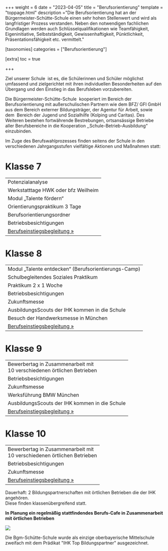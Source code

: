 +++
weight = 6
date = "2023-04-05"
title = "Berufsorientierung"
template = "toppage.html"
description ="Die Berufsorientierung hat an der Bürgermeister-Schütte-Schule einen sehr hohen Stellenwert und wird als langfristiger Prozess verstanden. Neben den notwendigen fachlichen Grundlagen werden auch Schlüsselqualifikationen wie Teamfähigkeit, Eigeninitiative, Selbstständigkeit, Gewissenhaftigkeit, Pünktlichkeit, Präsentationsfähigkeit etc. vermittelt."

[taxonomies]
categories = ["Berufsorientierung"]

[extra]
toc = true

+++

Ziel unserer Schule  ist es, die Schülerinnen und Schüler möglichst umfassend und zielgerichtet mit ihren individuellen Besonderheiten auf den Übergang und den Einstieg in das Berufsleben vorzubereiten.
<!-- more -->
Die Bürgermeister-Schütte-Schule  kooperiert im Bereich der Berufsorientierung mit außerschulischen Partnern wie dem BFZ/ GFI GmbH aus dem Bereich externer Bildungsträger, der Agentur für Arbeit, sowie dem  Bereich der Jugend und Sozialhilfe (Kolping und Caritas). Des Weiteren bestehen fortwährende Bestrebungen, ortsansässige Betriebe aller Berufsbereiche in die Kooperation ,,Schule-Betrieb-Ausbildung“ einzubinden.

  
Im Zuge des Berufswahlprozesses finden seitens der Schule in den verschiedenen Jahrgangsstufen vielfältige Aktionen und Maßnahmen statt:

# Klasse 7

<table><tbody><tr><td>Potenzialanalyse</td></tr><tr><td>Werkstatttage HWK oder bfz Weilheim</td></tr><tr><td>Modul „Talente fördern“</td></tr><tr><td>Orientierungspraktikum 3 Tage</td></tr><tr><td>Berufsorientierungsordner</td></tr><tr><td>Betriebsbesichtigungen</td></tr><tr><td><a href="../../../infos/berufsberatung" data-type="page" data-id="534">Berufseinstiegsbegleitung »</a></td></tr></tbody></table>

# Klasse 8

<table><tbody><tr><td>Modul „Talente entdecken“ (Berufsorientierungs-Camp)</td></tr><tr><td>Schulbegleitendes Soziales Praktikum</td></tr><tr><td>Praktikum 2 x 1 Woche</td></tr><tr><td>Betriebsbesichtigungen</td></tr><tr><td>Zukunftsmesse</td></tr><tr><td>AusbildungsScouts der IHK kommen in die Schule</td></tr><tr><td>Besuch der Handwerksmesse in München</td></tr><tr><td><a href="../../../infos/berufsberatung">Berufseinstiegsbegleitung »</a></td></tr></tbody></table>

# Klasse 9

<table><tbody><tr><td>Bewerbertag in Zusammenarbeit mit<br>10 verschiedenen örtlichen Betrieben</td></tr><tr><td>Betriebsbesichtigungen</td></tr><tr><td>Zukunftsmesse</td></tr><tr><td>Werksführung BMW München</td></tr><tr><td>AusbildungsScouts der IHK kommen in die Schule</td></tr><tr><td><a href="../../../infos/berufsberatung/"></a><a href="../../../infos/berufsberatung/"></a><a href="../../../infos/berufsberatung/">Berufseinstiegsbegleitung »</a></td></tr></tbody></table>

# Klasse 10

<table><tbody><tr><td>Bewerbertag in Zusammenarbeit mit<br>10 verschiedenen örtlichen Betrieben</td></tr><tr><td>Betriebsbesichtigungen</td></tr><tr><td>Zukunftsmesse</td></tr><tr><td><a href="../../../infos/berufsberatung/"></a><a href="../../../infos/berufsberatung/"></a><a href="../../../infos/berufsberatung/">Berufseinstiegsbegleitung »</a></td></tr></tbody></table>

Dauerhaft: 2 Bildungspartnerschaften mit örtlichen Betrieben die der IHK angehören.  
Diese finden klassenübergreifend statt.

**In Planung ein regelmäßig stattfindendes Berufs-Cafe in Zusammenarbeit mit örtlichen Betrieben**

![](infos/berusorientierung/images/Logo-IHK-Top-Bildungspartner.png)

Die Bgm-Schütte-Schule wurde als einzige oberbayerische Mittelschule  
zweifach mit dem Prädikat "IHK Top Bildungspartner" ausgezeichnet.
